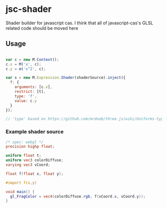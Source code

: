 jsc-shader
==========

Shader builder for javascript cas. I think that all of javascript-cas's GLSL related code should be moved here

## Usage

```js

var c = new M.Context();
c.x = M('x', c);
c.y = m('x^2', c);

var s = new M.Expression.Shader(shaderSource).inject({
  f: {
    arguments: [c.x],
    restrict: [t],
    type: 'f',
    value: c.y
  }
});

// 'type' based on https://github.com/mrdoob/three.js/wiki/Uniforms-types

```

### Example shader source

```glsl
/* spec: webgl */
precision highp float;

uniform float t;
uniform vec3 colorDiffuse;
varying vec3 vCoord;

float f(float x, float y);

#import f(x,y)

void main() {
  gl_FragColor = vec4(colorDiffuse.rgb, f(vCoord.x, vCoord.y));
}
```